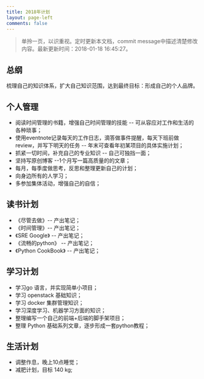 ```yaml
---
title: 2018年计划
layout: page-left
comments: false
---
```


> 单拎一页，以识重视。定时更新本文档，commit message中描述清楚修改内容。最新更新时间：2018-01-18 16:45:27。

## 总纲

梳理自己的知识体系，扩大自己知识范围，达到最终目标：形成自己的个人品牌。

## 个人管理

- 阅读时间管理的书籍，增强自己时间管理的技能 -- 可从容应对工作和生活的各种琐事；
- 使用eventnote记录每天的工作日志，滴答做事件提醒，每天下班前做review，并写下明天的任务 -- 年末可查看年初某项目的具体实施计划；
- 抓紧一切时间，补充自己的专业知识 -- 自己可独挡一面；
- 坚持写原创博客 --1个月写一篇高质量的的文章；
- 每月，每季度做思考，反思和整理更新自己的计划；
- 向身边所有的人学习；
- 多参加集体活动，增强自己的自信；

## 读书计划

- 《尽管去做》-- 产出笔记；
- 《时间管理》-- 产出笔记；
- 《SRE Google》 -- 产出笔记；
- 《流畅的python》 -- 产出笔记；
- 《Python CookBook》 -- 产出笔记；

## 学习计划

- 学习go 语言，并实现简单小项目；
- 学习 openstack 基础知识； 
- 学习 docker 集群管理知识； 
- 学习深度学习、机器学习方面的知识；
- 整理编写一个自己的前端+后端的脚手架项目；
- 整理 Python 基础系列文章，逐步形成一套python教程；

## 生活计划

- 调整作息，晚上10点睡觉；
- 减肥计划，目标 140 kg;



